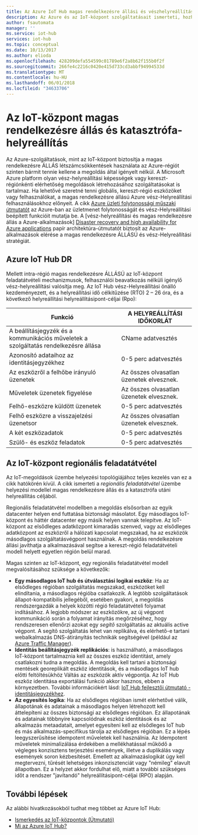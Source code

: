 ```yaml
---
title: Az Azure IoT Hub magas rendelkezésre állási és vészhelyreállítási recovery |} Microsoft Docs
description: Az Azure és az IoT-központ szolgáltatásait ismerteti, hozhat létre magas rendelkezésre állású Azure IoT-megoldások a vész helyreállítási képességek segítségével.
author: fsautomata
manager: ''
ms.service: iot-hub
services: iot-hub
ms.topic: conceptual
ms.date: 10/13/2017
ms.author: elioda
ms.openlocfilehash: 428209defa554599c01789e6f2a8b62f155b0f2f
ms.sourcegitcommit: 266fe4c2216c0420e415d733cd3abbf94994533d
ms.translationtype: MT
ms.contentlocale: hu-HU
ms.lasthandoff: 06/01/2018
ms.locfileid: "34633706"
---
```

# <a name="iot-hub-high-availability-and-disaster-recovery"></a>Az IoT-központ magas rendelkezésre állás és katasztrófa-helyreállítás
Az Azure-szolgáltatások, mint az IoT-központ biztosítja a magas rendelkezésre ÁLLÁS létszámcsökkentések használata az Azure-régiót szinten bármit tennie kellene a megoldás által igényelt nélkül. A Microsoft Azure platform olyan vész-helyreállítási képességek vagy kereszt-régiónkénti elérhetőség megoldások létrehozásához szolgáltatásokat is tartalmaz. Ha lehetővé szeretné tenni globális, kereszt-régió eszközöket vagy felhasználókat, a magas rendelkezésre állású Azure vész-Helyreállítási felhasználásokhoz előnyeit. A cikk [Azure üzleti folytonossági műszaki útmutatót](../resiliency/resiliency-technical-guidance.md) az Azure-ban az üzletmenet folytonosságát és vész-Helyreállítási beépített funkcióit mutatja be. A [vész-helyreállítási és magas rendelkezésre állás a Azure-alkalmazások] [ Disaster recovery and high availability for Azure applications] papír architektúra-útmutatót biztosít az Azure-alkalmazások elérése a magas rendelkezésre ÁLLÁSÚ és vész-Helyreállítási stratégiát.

## <a name="azure-iot-hub-dr"></a>Azure IoT Hub DR
Mellett intra-régió magas rendelkezésre ÁLLÁSÚ az IoT-központ feladatátvételi mechanizmusok, felhasználói beavatkozás nélküli igénylő vész-helyreállítási valósítja meg. Az IoT Hub vész-Helyreállítási önálló kezdeményezett, és a helyreállítási idő célkitűzése (RTO) 2 – 26 óra, és a következő helyreállítási helyreállításipont-céljai (Rpo):

| Funkció | A HELYREÁLLÍTÁSI IDŐKORLÁT |
| --- | --- |
| A beállításjegyzék és a kommunikációs műveletek a szolgáltatás rendelkezésre állása |CName adatvesztés |
| Azonosító adataihoz az identitásjegyzékhez |0-5 perc adatvesztés |
| Az eszközről a felhőbe irányuló üzenetek |Az összes olvasatlan üzenetek elvesznek. |
| Műveletek üzenetek figyelése |Az összes olvasatlan üzenetek elvesznek. |
| Felhő-eszközre küldött üzenetek |0-5 perc adatvesztés |
| Felhő eszközre a visszajelzési üzenetsor |Az összes olvasatlan üzenetek elvesznek. |
| A két eszközadatok |0-5 perc adatvesztés |
| Szülő- és eszköz feladatok |0-5 perc adatvesztés |

## <a name="regional-failover-with-iot-hub"></a>Az IoT-központ regionális feladatátvétel
Az IoT-megoldások üzembe helyezési topológiájához teljes kezelés van ez a cikk hatókörén kívül. A cikk ismerteti a *regionális feladatátvétel* üzembe helyezési modellel magas rendelkezésre állás és a katasztrófa utáni helyreállítás céljából.

Regionális feladatátvétel modellben a megoldás elsősorban az egyik datacenter helyen end futtatása biztonsági másolatot. Egy másodlagos IoT-központ és háttér datacenter egy másik helyen vannak telepítve. Az IoT-központ az elsődleges adatközpont kimaradás szenved, vagy az elsődleges adatközpont az eszközről a hálózati kapcsolat megszakad, ha az eszközök másodlagos szolgáltatásvégpont használnak. A megoldás rendelkezésre állási javíthatja a alkalmazásával segítse a kereszt-régió feladatátvételi modell helyett egyetlen régión belül marad. 

Magas szinten az IoT-központ, egy regionális feladatátvétel modell megvalósításához szüksége a következők:

* **Egy másodlagos IoT hub és útválasztási logikai eszköz**: Ha az elsődleges régióban szolgáltatás megszakad, eszközöket kell elindítania, a másodlagos régióba csatlakozik. A legtöbb szolgáltatások állapot-kompatibilis jellegéből, esetében gyakori, a megoldás rendszergazdák a helyek közötti régió feladatátvételi folyamat indításához. A legjobb módszer az eszközökre, az új végpont kommunikáció során a folyamat irányítás megőrzéséhez, hogy rendszeresen ellenőrzi azokat egy *segítõ* szolgáltatás az aktuális active végpont. A segítõ szolgáltatás lehet van replikálva, és elérhető-e tartani webalkalmazás DNS-átirányítás technikák segítségével (például az [Azure Traffic Manager][Azure Traffic Manager]).
* **Identitás beállításjegyzék replikációs**: is használható, a másodlagos IoT-központ tartalmaznia kell az összes eszköz identitást, amely csatlakozni tudna a megoldás. A megoldás kell tartani a biztonsági mentések georeplikált eszköz identitások, és a másodlagos IoT hub előtti feltöltésükhöz Váltás az eszközök aktív végpontja. Az IoT Hub eszköz identitása exportálási funkció akkor hasznos, ebben a környezetben. További információkért lásd: [IoT Hub fejlesztői útmutató - identitásjegyzékhez][IoT Hub developer guide - identity registry].
* **Az egyesítés logika**: Ha az elsődleges régióban ismét elérhetővé válik, állapotának és adatainak a másodlagos helyen létrehozott kell áttelepíteni az összes biztonsági az elsődleges régióban. Ez állapotának és adatainak többnyire kapcsolódnak eszköz identitások és az alkalmazás metaadatait, amelyet egyesíteni kell az elsődleges IoT hub és más alkalmazás-specifikus tárolja az elsődleges régióban. Ez a lépés leegyszerűsítése idempotent műveletek kell használnia. Az Idempotent műveletek minimalizálása érdekében a mellékhatással működő a végleges konzisztens terjesztési események, illetve a duplikálás vagy események soron kézbesítését. Emellett az alkalmazáslogikát úgy kell megtervezni, tűrését lehetséges inkonzisztenciát vagy "némileg" elavult állapotban. Ez a helyzet akkor fordulhat elő, miatt a további szükséges időt a rendszer "javítandó" helyreállításipont-céljai (RPO) alapján.

## <a name="next-steps"></a>További lépések
Az alábbi hivatkozásokból tudhat meg többet az Azure IoT Hub:

* [Ismerkedés az IoT-központok (Útmutató)][lnk-get-started]
* [Mi az Azure IoT Hub?][What is Azure IoT Hub?]

[Disaster recovery and high availability for Azure applications]: ../resiliency/resiliency-disaster-recovery-high-availability-azure-applications.md
[Azure Business Continuity Technical Guidance]: https://azure.microsoft.com/documentation/articles/resiliency-technical-guidance/
[Azure Traffic Manager]: https://azure.microsoft.com/documentation/services/traffic-manager/
[IoT Hub developer guide - identity registry]: iot-hub-devguide-identity-registry.md

[lnk-get-started]: iot-hub-csharp-csharp-getstarted.md
[What is Azure IoT Hub?]: iot-hub-what-is-iot-hub.md
